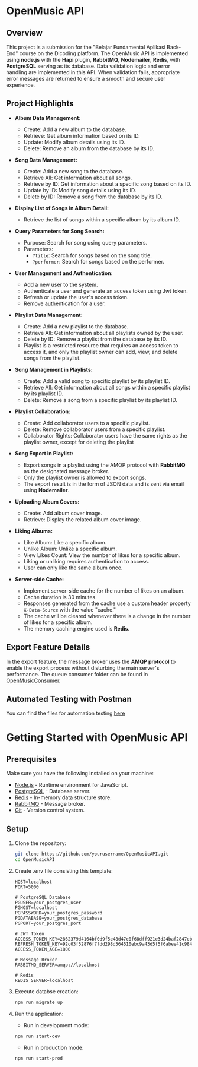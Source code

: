 # OpenMusic API

## Overview

This project is a submission for the "Belajar Fundamental Aplikasi Back-End" course on the Dicoding platform. The OpenMusic API is implemented using **node.js** with the **Hapi** plugin, **RabbitMQ**, **Nodemailer**, **Redis**, with **PostgreSQL** serving as its database. Data validation logic and error handling are implemented in this API. When validation fails, appropriate error messages are returned to ensure a smooth and secure user experience.

## Project Highlights

- **Album Data Management:**
  - Create: Add a new album to the database.
  - Retrieve: Get album information based on its ID.
  - Update: Modify album details using its ID.
  - Delete: Remove an album from the database by its ID.

- **Song Data Management:**
  - Create: Add a new song to the database.
  - Retrieve All: Get information about all songs.
  - Retrieve by ID: Get information about a specific song based on its ID.
  - Update by ID: Modify song details using its ID.
  - Delete by ID: Remove a song from the database by its ID.

- **Display List of Songs in Album Detail:**
  - Retrieve the list of songs within a specific album by its album ID.

- **Query Parameters for Song Search:**
  - Purpose: Search for song using query parameters.
  - Parameters: 
    - `?title`: Search for songs based on the song title.
    - `?performer`: Search for songs based on the performer.

- **User Management and Authentication:**
  - Add a new user to the system.
  - Authenticate a user and generate an access token using Jwt token.
  - Refresh or update the user's access token.
  - Remove authentication for a user.

- **Playlist Data Management:**
  - Create: Add a new playlist to the database.
  - Retrieve All: Get information about all playlists owned by the user.
  - Delete by ID: Remove a playlist from the database by its ID.
  - Playlist is a restricted resource that requires an access token to access it, and only the playlist owner can add, view, and delete songs from the playlist.
  
- **Song Management in Playlists:**
  - Create: Add a valid song to specific playlist by its playlist ID.
  - Retrieve All: Get information about all songs within a specific playlist by its playlist ID.
  - Delete: Remove a song from a specific playlist by its playlist ID.

- **Playlist Collaboration:**
  - Create: Add collaborator users to a specific playlist.
  - Delete: Remove collaborator users from a specific playlist.
  - Collaborator Rights: Collaborator users have the same rights as the playlist owner, except for deleting the playlist

- **Song Export in Playlist:**
  - Export songs in a playlist using the AMQP protocol with **RabbitMQ** as the designated message broker.
  - Only the playlist owner is allowed to export songs.
  - The export result is in the form of JSON data and is sent via email using **Nodemailer**.

- **Uploading Album Covers:**
  - Create: Add album cover image.
  - Retrieve: Display the related album cover image.

- **Liking Albums:**
  - Like Album: Like a specific album.
  - Unlike Album: Unlike a specific album.
  - View Likes Count: View the number of likes for a specific album.
  - Liking or unliking requires authentication to access.
  - User can only like the same album once.

- **Server-side Cache:**
  - Implement server-side cache for the number of likes on an album.
  - Cache duration is 30 minutes.
  - Responses generated from the cache use a custom header property `X-Data-Source` with the value "cache."
  - The cache will be cleared whenever there is a change in the number of likes for a specific album.
  - The memory caching engine used is **Redis**.


## Export Feature Details

In the export feature, the message broker uses the **AMQP protocol** to enable the export process without disturbing the main server's performance. The queue consumer folder can be found in [OpenMusicConsumer](https://github.com/adikelvianto/OpenMusicConsumer).

## Automated Testing with Postman
You can find the files for automation testing [here](https://github.com/adikelvianto/OpenMusicAPI/tree/main/postman)

# Getting Started with OpenMusic API

## Prerequisites

Make sure you have the following installed on your machine:

- [Node.js](https://nodejs.org/) - Runtime environment for JavaScript.
- [PostgreSQL](https://www.postgresql.org/) - Database server.
- [Redis](https://redis.io/) - In-memory data structure store.
- [RabbitMQ](https://www.rabbitmq.com/) - Message broker.
- [Git](https://git-scm.com/) - Version control system.

## Setup

1. Clone the repository:

   ```bash
   git clone https://github.com/yourusername/OpenMusicAPI.git
   cd OpenMusicAPI
2. Create .env file consisting this template:
    ```env
    HOST=localhost
    PORT=5000

    # PostgreSQL Database
    PGUSER=your_postgres_user
    PGHOST=localhost
    PGPASSWORD=your_postgres_password
    PGDATABASE=your_postgres_database
    PGPORT=your_postgres_port

    # JWT Token
    ACCESS_TOKEN_KEY=2862379d4164bf0d9f5e48d47c0f68dff921e3d24baf2847ebace82e26264e2307c1676fb7b17ecdb925285783fe7a4a5e58acbfe12691029cae1e8cae37d2c2
    REFRESH_TOKEN_KEY=92c03f52876f7fdd298d564510ebc9a43d5f5f6abee41c984e2ccd6dc8bd7f6172cccb3711d3ff252b02e009844be73a6be9f3a887d6f0e891be0436d34697c7
    ACCESS_TOKEN_AGE=1800

    # Message Broker
    RABBITMQ_SERVER=amqp://localhost

    # Redis
    REDIS_SERVER=localhost
3. Execute databse creation:
    ```bash
    npm run migrate up
4. Run the application:
    - Run in development mode:
    ```bash
    npm run start-dev
    ```
    - Run in production mode:
    ```bash
    npm run start-prod
    ```


